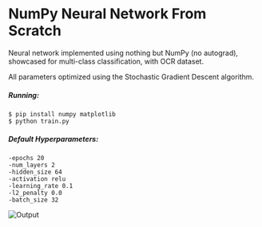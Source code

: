 # NumPy Neural Network From Scratch

Neural network implemented using nothing but NumPy (no autograd), showcased for multi-class classification, with OCR dataset.

All parameters optimized using the Stochastic Gradient Descent algorithm.


##### Running:

    $ pip install numpy matplotlib
    $ python train.py
     
##### Default Hyperparameters:
    -epochs 20 
    -num_layers 2 
    -hidden_size 64 
    -activation relu
    -learning_rate 0.1
    -l2_penalty 0.0
    -batch_size 32

![Output](https://github.com/jmribeiro/NumPyNeuralNetworkFromScratch/blob/master/plot.png)
